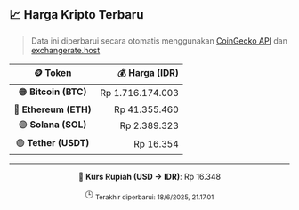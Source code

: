

<!-- HARGA_KRIPTO -->
## 📈 Harga Kripto Terbaru

> Data ini diperbarui secara otomatis menggunakan [CoinGecko API](https://www.coingecko.com/) dan [exchangerate.host](https://exchangerate.host/)

<div align="center">

| 🪙 Token | 💰 Harga (IDR) |
|:------:|---------------:|
| 🟠 **Bitcoin (BTC)**   | Rp 1.716.174.003 |
| 🔵 **Ethereum (ETH)**  | Rp 41.355.460 |
| 🟣 **Solana (SOL)**    | Rp 2.389.323 |
| 🟢 **Tether (USDT)**   | Rp 16.354 |

---

💱 **Kurs Rupiah (USD → IDR)**: Rp 16.348

🕒 <sub>Terakhir diperbarui: 18/6/2025, 21.17.01</sub>

</div>
<!-- /HARGA_KRIPTO -->